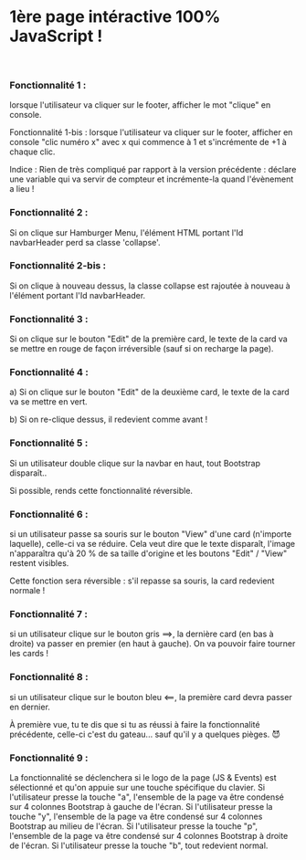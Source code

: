 <h1>1ère page intéractive 100% JavaScript !</h1>
<br>


<h3>Fonctionnalité 1 :</h3>
lorsque l'utilisateur va cliquer sur le footer, afficher le mot "clique" en console.

Fonctionnalité 1-bis :
lorsque l'utilisateur va cliquer sur le footer, afficher en console "clic numéro x" avec x qui commence à 1 et s'incrémente de +1 à chaque clic.

Indice : Rien de très compliqué par rapport à la version précédente : déclare une variable qui va servir de compteur et incrémente-la quand l'évènement a lieu !



<h3>Fonctionnalité 2 :</h3>
Si on clique sur Hamburger Menu, l'élément HTML portant l'Id navbarHeader perd sa classe 'collapse'.

<h3>Fonctionnalité 2-bis :</h3>
Si on clique à nouveau dessus, la classe collapse est rajoutée à nouveau à l'élément portant l'Id navbarHeader.



<h3>Fonctionnalité 3 :</h3>
Si on clique sur le bouton "Edit" de la première card, le texte de la card va se mettre en rouge de façon irréversible (sauf si on recharge la page). 



<h3>Fonctionnalité 4 :</h3>
a) Si on clique sur le bouton "Edit" de la deuxième card, le texte de la card va se mettre en vert.

b) Si on re-clique dessus, il redevient comme avant !



<h3>Fonctionnalité 5 :</h3>
Si un utilisateur double clique sur la navbar en haut, tout Bootstrap disparaît..

Si possible, rends cette fonctionnalité réversible.



<h3>Fonctionnalité 6 :</h3>
si un utilisateur passe sa souris sur le bouton "View" d'une card (n'importe laquelle), celle-ci va se réduire. 
Cela veut dire que le texte disparaît, l'image n'apparaîtra qu'à 20 % de sa taille d'origine et les boutons "Edit" / "View" restent visibles. 

Cette fonction sera réversible : s'il repasse sa souris, la card redevient normale !



<h3>Fonctionnalité 7 :</h3>
si un utilisateur clique sur le bouton gris ==>, la dernière card (en bas à droite) va passer en premier (en haut à gauche). On va pouvoir faire tourner les cards !


<h3>Fonctionnalité 8 :</h3>
si un utilisateur clique sur le bouton bleu <==, la première card devra passer en dernier.

À première vue, tu te dis que si tu as réussi à faire la fonctionnalité précédente, celle-ci c'est du gateau... sauf qu'il y a quelques pièges. 😈


<h3>Fonctionnalité 9 :</h3>
La fonctionnalité se déclenchera si le logo de la page (JS & Events) est sélectionné et qu'on appuie sur une touche spécifique du clavier.
Si l'utilisateur presse la touche "a", l'ensemble de la page va être condensé sur 4 colonnes Bootstrap à gauche de l'écran.
Si l'utilisateur presse la touche "y", l'ensemble de la page va être condensé sur 4 colonnes Bootstrap au milieu de l'écran.
Si l'utilisateur presse la touche "p", l'ensemble de la page va être condensé sur 4 colonnes Bootstrap à droite de l'écran.
Si l'utilisateur presse la touche "b", tout redevient normal.

